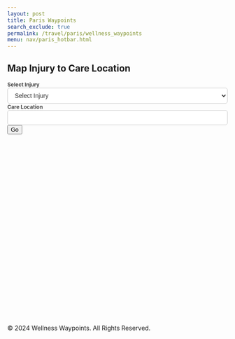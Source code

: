 ```yaml
---
layout: post
title: Paris Waypoints
search_exclude: true
permalink: /travel/paris/wellness_waypoints
menu: nav/paris_hotbar.html
---
```


<script src="{{site.baseurl}}/assets/js/api/config.js"></script>

<div class="waypoints-container">
   <div class="container">
      <div class="form-container">
          <h2>Map Injury to Care Location</h2>
          <form id="selectionForm">
              <label for="injury">Select Injury</label>
              <select id="injury" name="injury" required>
                  <option value="">Select Injury</option>
              </select>
              <label for="location">Care Location</label>
              <input id="location" name="location" type="text" disabled />
              <button id="goButton">Go</button>
          </form>
      </div>


  <!-- Map Section -->
  <div id="map" style="height: 400px; margin-top: 20px; border-radius: 10px;"></div>
  </div>

  <!-- Footer Section -->
  <footer class="footer">
      <p>&copy; 2024 Wellness Waypoints. All Rights Reserved.</p>
  </footer>

  <script src="https://unpkg.com/leaflet@1.9.4/dist/leaflet.js"></script>

  <script>
      // JavaScript collection of injury and location data
      const data = [
          { _injury: "Fractures", _location: "Hospital" },
          { _injury: "Broken Bones", _location: "Hospital" },
          { _injury: "Severe Bleeding", _location: "Hospital" },
          { _injury: "Head Injuries", _location: "Hospital" },
          { _injury: "Concussions", _location: "Hospital" },
          { _injury: "Heart Attack", _location: "Hospital" },
          { _injury: "Stroke", _location: "Hospital" },
          { _injury: "Appendicitis", _location: "Hospital" },
          { _injury: "Dehydration", _location: "Hospital" },
          { _injury: "Heatstroke", _location: "Hospital" },
          { _injury: "Allergic Reaction", _location: "Hospital" },
          { _injury: "Burns", _location: "Hospital" },
          { _injury: "Respiratory Issues", _location: "Hospital" },
          { _injury: "Infections", _location: "Hospital" },
          { _injury: "Snake Bite", _location: "Hospital" },
          { _injury: "Animal Bite", _location: "Hospital" },
          { _injury: "Minor Cuts", _location: "Pharmacy" },
          { _injury: "Motion Sickness", _location: "Pharmacy" },
          { _injury: "Mild Allergies", _location: "Pharmacy" },
          { _injury: "Upset Stomach", _location: "Pharmacy" },
          { _injury: "Diarrhea", _location: "Pharmacy" },
          { _injury: "Pain", _location: "Pharmacy" },
          { _injury: "Headaches", _location: "Pharmacy" },
          { _injury: "Coughs", _location: "Pharmacy" },
          { _injury: "Colds", _location: "Pharmacy" },
          { _injury: "Insect Bites", _location: "Pharmacy" },
          { _injury: "Stings", _location: "Pharmacy" },
          { _injury: "Sunburn", _location: "Pharmacy" },
          { _injury: "Blisters", _location: "Pharmacy" },
          { _injury: "Skin Irritation", _location: "Pharmacy" },
          { _injury: "Menstrual Pain", _location: "Pharmacy" },
          { _injury: "Muscle Strains", _location: "Recovery" },
          { _injury: "Sprains", _location: "Recovery" },
          { _injury: "Back Pain", _location: "Recovery" },
          { _injury: "Neck Pain", _location: "Recovery" },
          { _injury: "Post-Surgery Recovery", _location: "Recovery" },
          { _injury: "Joint Injuries", _location: "Recovery" },
          { _injury: "Exhaustion", _location: "Recovery" },
          { _injury: "Chronic Fatigue", _location: "Recovery" },
          { _injury: "Mental Health", _location: "Recovery" },
          { _injury: "Substance Overuse", _location: "Recovery" },
          { _injury: "Addiction", _location: "Recovery" },
          { _injury: "Rehabilitation", _location: "Recovery" },
          { _injury: "Mobility Issues", _location: "Recovery" }
      ];

      // Populate the dropdown
      const injurySelect = document.getElementById("injury");
      data.forEach(item => {
          const option = document.createElement("option");
          option.value = item._injury;
          option.textContent = item._injury;
          injurySelect.appendChild(option);
      });

      // Handle dropdown change event
      injurySelect.addEventListener("change", function () {
          const selectedInjury = this.value;
          const selectedData = data.find(item => item._injury === selectedInjury);

          const locationInput = document.getElementById("location");
          if (selectedData) {
              locationInput.value = selectedData._location;
          } else {
              locationInput.value = ""; // Clear the location if no match
          }
      });
  </script>

  <style>
/* Styling for inline form */
.inline-form {
    display: flex;
    align-items: center; /* Vertically align fields */
    gap: 15px; /* Space between fields */
    background-color: #f7f7f7; /* Light background color */
    padding: 10px;
    border-radius: 8px;
    box-shadow: 0 4px 8px rgba(0, 0, 0, 0.1); /* Subtle shadow for better visibility */
}

/* Style for each form group */
.form-group {
    display: flex;
    flex-direction: column;
    align-items: flex-start; /* Align labels to the left */
    flex: 1; /* Ensure fields take up equal space */
}

/* Select and input fields */
select, input {
    width: 100%; /* Ensure consistent width */
    padding: 8px 12px;
    border: 1px solid #ccc;
    border-radius: 5px;
    font-size: 14px;
    background-color: #fff; /* White field background for contrast */
    color: #333; /* Dark text color */
}

/* Labels */
label {
    font-size: 12px;
    margin-bottom: 5px;
    color: #444; /* Slightly darker color for labels */
    font-weight: bold;
}

/* Responsive adjustments for smaller screens */
@media (max-width: 768px) {
    .inline-form {
        flex-direction: column; /* Stack fields vertically on small screens */
    }

    .form-group {
        width: 100%; /* Full width for each field */
    }
}

  </style>

<script type="module">
    // Import server URI and standard fetch options
    import { pythonURI, fetchOptions } from '{{ site.baseurl }}/assets/js/api/config.js';

    /**
     * Fetch groups for dropdown selection
     * User picks from dropdown
     */
    async function fetchGroups() {
        try {
            const response = await fetch(`${pythonURI}/api/waypoints`, {
                ...fetchOptions,
                method: 'POST',
                headers: {
                    'Content-Type': 'application/json'
                },
                body: JSON.stringify({ section_name: "Wellness Waypoint" }) // Adjust the section name as needed
            });
            if (!response.ok) {
                throw new Error('Failed to fetch groups: ' + response.statusText);
            }
            const groups = await response.json();
            const groupSelect = document.getElementById('group_id');
            groups.forEach(group => {
                const option = document.createElement('option');
                option.value = group.name; // Use group name for payload
                option.textContent = group.name;
                groupSelect.appendChild(option);
            });
        } catch (error) {
            console.error('Error fetching groups:', error);
        }
    }

    /**
     * Fetch channels based on selected group
     * User picks from dropdown
     */
    async function fetchChannels(groupName) {
        try {
            const response = await fetch(`${pythonURI}/api/channels/filter`, {
                ...fetchOptions,
                method: 'POST',
                headers: {
                    'Content-Type': 'application/json'
                },
                body: JSON.stringify({ group_name: groupName })
            });
            if (!response.ok) {
                throw new Error('Failed to fetch channels: ' + response.statusText);
            }
            const channels = await response.json();
            const channelSelect = document.getElementById('channel_id');
            channelSelect.innerHTML = '<option value="">Select a channel</option>'; // Reset channels
            channels.forEach(channel => {
                const option = document.createElement('option');
                option.value = channel.id;
                option.textContent = channel.name;
                channelSelect.appendChild(option);
            });
        } catch (error) {
            console.error('Error fetching channels:', error);
        }
    }


    /**
     * Fetch posts based on selected channel
     * Handle response: Fetch and display posts
     */
    async function fetchData(channelId) {
        try {
            const response = await fetch(`${pythonURI}/api/posts/filter`, {
                ...fetchOptions,
                method: 'POST',
                headers: {
                    'Content-Type': 'application/json'
                },
                body: JSON.stringify({ channel_id: channelId })
            });
            if (!response.ok) {
                throw new Error('Failed to fetch posts: ' + response.statusText);
            }

            // Parse the JSON data
            const postData = await response.json();

            // Extract posts count
            const postCount = postData.length || 0;
            // Update the HTML elements with the data
            document.getElementById('count').innerHTML = `<h2>Care Location for Injury Saved ${postCount}</h2>`;

            // Get the details div
            const detailsDiv = document.getElementById('details');
            detailsDiv.innerHTML = ''; // Clear previous posts

            // Iterate over the postData and create HTML elements for each item
            postData.forEach(postItem => {
                const postElement = document.createElement('div');
                postElement.className = 'post-item';
                postElement.innerHTML = `
                    <p>Injury:${postItem.title}</p>
                    <p><strong>Care Location:</strong> ${postItem.channel_name}</p>
                    <p><strong>User:</strong> ${postItem.user_name}</p>
                    <p>${postItem.comment}</p>
                `;
                detailsDiv.appendChild(postElement);
            });

        } catch (error) {
            console.error('Error fetching data:', error);
        }
    }

    // Fetch groups when the page loads
    fetchGroups();
</script>

</div>